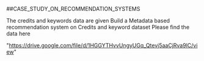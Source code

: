 ##CASE_STUDY_ON_RECOMMENDATION_SYSTEMS

The credits and keywords data are given Build a Metadata based recommendation system on Credits and keyword dataset Please find the data here 

"https://drive.google.com/file/d/1HGGYTHvvUngyUGq_Qtevj5aaCjRva9lC/view"
